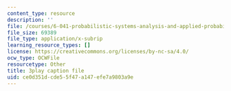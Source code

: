 ```yaml
---
content_type: resource
description: ''
file: /courses/6-041-probabilistic-systems-analysis-and-applied-probability-fall-2010/ce0d351dcde55f47a147efe7a9803a9e_IkbkEtOOC1Y.vtt
file_size: 69389
file_type: application/x-subrip
learning_resource_types: []
license: https://creativecommons.org/licenses/by-nc-sa/4.0/
ocw_type: OCWFile
resourcetype: Other
title: 3play caption file
uid: ce0d351d-cde5-5f47-a147-efe7a9803a9e
---
```

